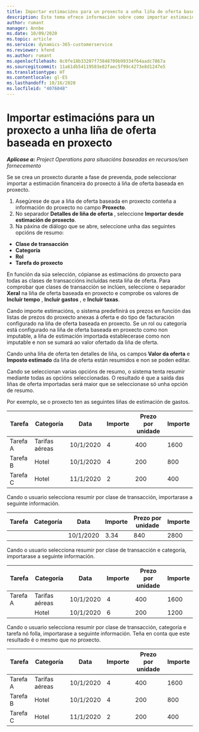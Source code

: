 ```yaml
---
title: Importar estimacións para un proxecto a unha liña de oferta baseada en proxecto
description: Este tema ofrece información sobre como importar estimacións dun proxecto a unha liña de oferta.
author: rumant
manager: Annbe
ms.date: 10/09/2020
ms.topic: article
ms.service: dynamics-365-customerservice
ms.reviewer: kfend
ms.author: rumant
ms.openlocfilehash: 8c0fe18b33207f73848709b99334f64aadc7867a
ms.sourcegitcommit: 11a61db54119503e82faec5f99c4273e8d1247e5
ms.translationtype: HT
ms.contentlocale: gl-ES
ms.lasthandoff: 10/16/2020
ms.locfileid: "4076048"
---
```

# <a name="import-estimates-for-a-project-to-a-project-based-quote-line"></a>Importar estimacións para un proxecto a unha liña de oferta baseada en proxecto

_**Aplícase a:** Project Operations para situacións baseadas en recursos/sen fornecemento_


Se se crea un proxecto durante a fase de prevenda, pode seleccionar importar a estimación financeira do proxecto á liña de oferta baseada en proxecto.

1. Asegúrese de que a liña de oferta baseada en proxecto conteña a información do proxecto no campo **Proxecto**.
2. No separador **Detalles de liña de oferta** , seleccione **Importar desde estimación de proxecto**.
3. Na páxina de diálogo que se abre, seleccione unha das seguintes opcións de resumo:

  - **Clase de transacción**
  - **Categoría**
  - **Rol** 
  - **Tarefa do proxecto**

En función da súa selección, cópianse as estimacións do proxecto para todas as clases de transaccións incluídas nesta liña de oferta. Para comprobar que clases de transacción se inclúen, seleccione o separador **Xeral** na liña de oferta baseada en proxecto e comprobe os valores de **Incluír tempo** , **Incluír gastos** , e **Incluír taxas**.

Cando importe estimacións, o sistema predefinirá os prezos en función das listas de prezos do proxecto anexas á oferta e do tipo de facturación configurado na liña de oferta baseada en proxecto. Se un rol ou categoría está configurado na liña de oferta baseada en proxecto como non imputable, a liña de estimación importada establecerase como non imputable e non se sumará ao valor ofertado da liña de oferta.

Cando unha liña de oferta ten detalles de liña, os campos **Valor da oferta** e **Imposto estimado** da liña de oferta están resumidos e non se poden editar.

Cando se seleccionan varias opcións de resumo, o sistema tenta resumir mediante todas as opcións seleccionadas. O resultado é que a saída das liñas de oferta importadas será maior que se seleccionase só unha opción de resumo.

Por exemplo, se o proxecto ten as seguintes liñas de estimación de gastos.

| Tarefa | Categoría | Data | Importe | Prezo por unidade | Importe  |
| --- | --- | --- | --- | --- | --- |
| Tarefa A | Tarifas aéreas | 10/1/2020 | 4 | 400 | 1600 |
| Tarefa B | Hotel | 10/1/2020 | 4 | 200 | 800 |
| Tarefa C | Hotel | 11/1/2020 | 2 | 200 | 400 |

Cando o usuario selecciona resumir por clase de transacción, importarase a seguinte información.

| Tarefa | Categoría | Data | Importe | Prezo por unidade | Importe  |
| --- | --- | --- | --- | --- | --- |
| | | 10/1/2020 | 3.34 | 840 | 2800 |

Cando o usuario selecciona resumir por clase de transacción e categoría, importarase a seguinte información.

| Tarefa | Categoría | Data | Importe | Prezo por unidade | Importe  |
| --- | --- | --- | --- | --- | --- |
| Tarefa A | Tarifas aéreas | 10/1/2020 | 4 | 400 | 1600 |
| | Hotel | 10/1/2020 | 6 | 200 | 1200 |

Cando o usuario selecciona resumir por clase de transacción, categoría e tarefa nó folla, importarase a seguinte información. Teña en conta que este resultado é o mesmo que no proxecto.

| Tarefa | Categoría | Data | Importe | Prezo por unidade | Importe  |
| --- | --- | --- | --- | --- | --- |
| Tarefa A | Tarifas aéreas | 10/1/2020 | 4 | 400 | 1600 |
| Tarefa B | Hotel | 10/1/2020 | 4 | 200 | 800 |
| Tarefa C | Hotel | 11/1/2020 | 2 | 200 | 400 |
